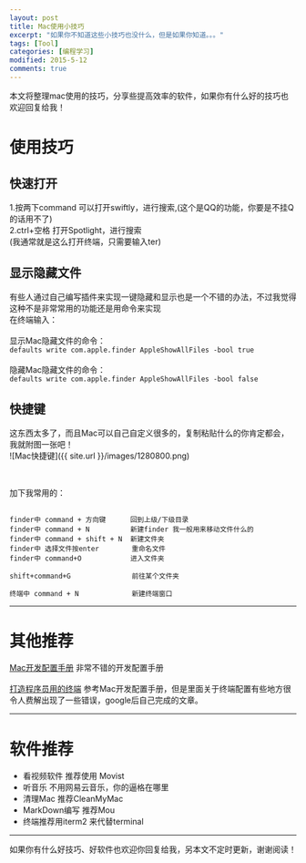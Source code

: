 ```yaml
---
layout: post
title: Mac使用小技巧
excerpt: "如果你不知道这些小技巧也没什么，但是如果你知道。。。"
tags: [Tool]
categories: [编程学习]
modified: 2015-5-12
comments: true
---
```


本文将整理mac使用的技巧，分享些提高效率的软件，如果你有什么好的技巧也欢迎回复给我！  

# 使用技巧  

## 快速打开  
1.按两下command 可以打开swiftly，进行搜索,(这个是QQ的功能，你要是不挂Q的话用不了)  
2.ctrl+空格 打开Spotlight，进行搜索  
(我通常就是这么打开终端，只需要输入ter)

## 显示隐藏文件 
有些人通过自己编写插件来实现一键隐藏和显示也是一个不错的办法，不过我觉得这种不是非常常用的功能还是用命令来实现  
在终端输入： 
<br/>  
显示Mac隐藏文件的命令：  
`defaults write com.apple.finder AppleShowAllFiles -bool true`
<br/>  
隐藏Mac隐藏文件的命令：  
`defaults write com.apple.finder AppleShowAllFiles -bool false`


## 快捷键 
这东西太多了，而且Mac可以自己自定义很多的，复制粘贴什么的你肯定都会，我就附图一张吧！  
![Mac快捷键]({{ site.url }}/images/1280800.png)

<br/>

加下我常用的：
<pre><code>
finder中 command + 方向键      回到上级/下级目录  
finder中 command + N          新建finder 我一般用来移动文件什么的  
finder中 command + shift + N  新建文件夹
finder中 选择文件按enter        重命名文件 
finder中 command+O            进入文件夹

shift+command+G               前往某个文件夹

终端中 command + N             新建终端窗口
</code></pre>

--- 

# 其他推荐

[Mac开发配置手册](http://aaaaaashu.gitbooks.io/mac-dev-setup/content/index.html)   非常不错的开发配置手册  
<br/>
[打造程序员用的终端]()   参考Mac开发配置手册，但是里面关于终端配置有些地方很令人费解出现了一些错误，google后自己完成的文章。


---

# 软件推荐 
* 看视频软件 推荐使用 Movist
* 听音乐 不用网易云音乐，你的逼格在哪里
* 清理Mac 推荐CleanMyMac
* MarkDown编写 推荐Mou
* 终端推荐用iterm2 来代替terminal

---
如果你有什么好技巧、好软件也欢迎你回复给我，另本文不定时更新，谢谢阅读！


